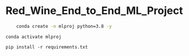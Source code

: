 # Red_Wine_End_to_End_ML_Project

``` bash
    conda create -n mlproj python=3.8 -y
```

```
conda activate mlproj
```

```
pip install -r requirements.txt
```


